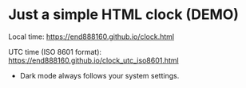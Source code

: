 # Just a simple HTML clock (DEMO)

Local time: https://end888160.github.io/clock.html

UTC time (ISO 8601 format): https://end888160.github.io/clock_utc_iso8601.html

 - Dark mode always follows your system settings.

